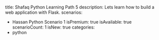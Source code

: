 title: Shafaq Python Learning Path 5
description: Lets learn how to build a web application with Flask.
scenarios: 
  - Hassan Python Scenario 1
isPremium: true
isAvailable: true
scenarioCount: 1
isNew: true
categories: 
  - python
